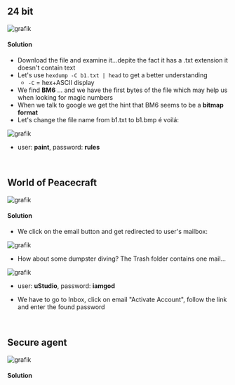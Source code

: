 ## 24 bit

![grafik](https://user-images.githubusercontent.com/84674087/134005997-a9e9a3e7-71fe-4c37-bed8-ae35ca8daabf.png)

#### Solution
- Download the file and examine it...depite the fact it has a .txt extension it doesn't contain text
- Let's use `hexdump -C b1.txt | head` to get a better understanding
   - `-C`  = hex+ASCII display
- We find **BM6** ... and we have the first bytes of the file which may help us when looking for magic numbers
- When we talk to google we get the hint that BM6 seems to be a **bitmap format**
- Let's change the file name from b1.txt to b1.bmp é voilá:

![grafik](https://user-images.githubusercontent.com/84674087/134007583-e8e821da-07ad-4266-ac7a-04874ebc7b37.png)

- user: **paint**, password: **rules**

<br />

## World of Peacecraft

![grafik](https://user-images.githubusercontent.com/84674087/134007737-b4ca4fb4-c120-4716-b7c8-3465b0122638.png)

#### Solution
- We click on the email button and get redirected to user's mailbox:

![grafik](https://user-images.githubusercontent.com/84674087/134007900-235c45ac-5d84-4f29-a98d-e56b9d24dd81.png)

- How about some dumpster diving? The Trash folder contains one mail...

![grafik](https://user-images.githubusercontent.com/84674087/134008144-0f3cd168-22ea-4517-bd16-0f5d6099228b.png)

- user: **uStudio**, password: **iamgod**

- We have to go to Inbox, click on email "Activate Account", follow the link and enter the found password


<br />

## Secure agent

![grafik](https://user-images.githubusercontent.com/84674087/134008699-c61681bc-bb4c-49d1-be62-4bb93424ece1.png)

#### Solution


